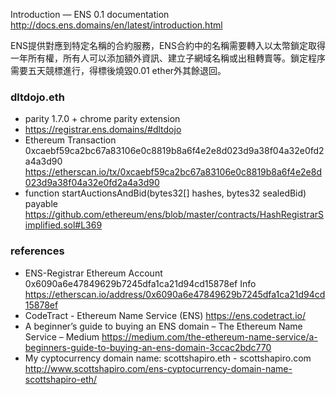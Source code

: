 Introduction — ENS 0.1 documentation http://docs.ens.domains/en/latest/introduction.html

ENS提供對應到特定名稱的合約服務，ENS合約中的名稱需要轉入以太幣鎖定取得一年所有權，所有人可以添加額外資訊、建立子網域名稱或出租轉賣等。鎖定程序需要五天競標進行，得標後燒毀0.01 ether外其餘退回。

### dltdojo.eth

* parity 1.7.0 + chrome parity extension
* https://registrar.ens.domains/#dltdojo
* Ethereum Transaction 0xcaebf59ca2bc67a83106e0c8819b8a6f4e2e8d023d9a38f04a32e0fd2a4a3d90 https://etherscan.io/tx/0xcaebf59ca2bc67a83106e0c8819b8a6f4e2e8d023d9a38f04a32e0fd2a4a3d90
* function startAuctionsAndBid(bytes32[] hashes, bytes32 sealedBid) payable https://github.com/ethereum/ens/blob/master/contracts/HashRegistrarSimplified.sol#L369

### references

*  ENS-Registrar Ethereum Account 0x6090a6e47849629b7245dfa1ca21d94cd15878ef Info https://etherscan.io/address/0x6090a6e47849629b7245dfa1ca21d94cd15878ef
* CodeTract - Ethereum Name Service (ENS) https://ens.codetract.io/
* A beginner’s guide to buying an ENS domain – The Ethereum Name Service – Medium 
 https://medium.com/the-ethereum-name-service/a-beginners-guide-to-buying-an-ens-domain-3ccac2bdc770
* My cyptocurrency domain name: scottshapiro.eth - scottshapiro.com http://www.scottshapiro.com/ens-cyptocurrency-domain-name-scottshapiro-eth/